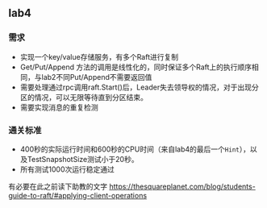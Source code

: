 ## lab4
### 需求
- 实现一个key/value存储服务，有多个Raft进行复制
- Get/Put/Append 方法的调用是线性化的，同时保证多个Raft上的执行顺序相同，与lab2不同Put/Append不需要返回值
- 需要处理通过rpc调用raft.Start()后，Leader失去领导权的情况，对于出现分区的情况，可以无限等待直到分区结束。
- 需要实现消息的重复检测

### 通关标准

- 400秒的实际运行时间和600秒的CPU时间（来自lab4的最后一个`Hint`），以及TestSnapshotSize测试小于20秒。
- 所有测试1000次运行稳定通过

有必要在此之前读下助教的文字
https://thesquareplanet.com/blog/students-guide-to-raft/#applying-client-operations